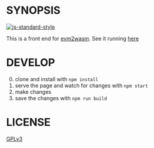 # SYNOPSIS 
[![js-standard-style](https://cdn.rawgit.com/feross/standard/master/badge.svg)](https://github.com/feross/standard)  

This is a front end for [evm2wasm](https://github.com/ewasm/evm2wasm). See it running [here](https://ewasm.github.io/evm2wasm-frontend/dist/)

# DEVELOP
0. clone and install with `npm install` 
1. serve the page and watch for changes with `npm start` 
2. make changes 
3. save the changes with `npm run build` 

# LICENSE
[GPLv3](https://tldrlegal.com/license/gnu-general-public-license-v3-(gpl-3))
